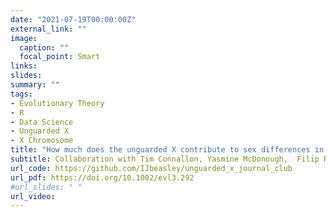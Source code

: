 ```yaml
---
date: "2021-07-19T00:00:00Z"
external_link: ""
image:
  caption: ""
  focal_point: Smart
links:
slides: 
summary: ""
tags:
- Evolutionary Theory
- R
- Data Science
- Unguarded X 
- X Chromosome
title: "How much does the unguarded X contribute to sex differences in life span?"
subtitle: Collaboration with Tim Connallon, Yasmine McDonough,  Filip Ruzicka
url_code: https://github.com/IJbeasley/unguarded_x_journal_club
url_pdf: https://doi.org/10.1002/evl3.292
#url_slides: " "
url_video: 
---
```

